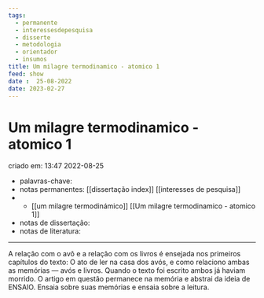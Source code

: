 ```yaml
---
tags:
  - permanente
  - interessesdepesquisa
  - disserte
  - metodologia
  - orientador
  - insumos
title: Um milagre termodinamico - atomico 1
feed: show
date :  25-08-2022
date: 2023-02-27
---
```

# Um milagre termodinamico - atomico 1
criado em: 13:47 2022-08-25

- palavras-chave: 
- notas permanentes: [[dissertação index]] [[interesses de pesquisa]]
- - [[um milagre termodinámico]] [[Um milagre termodinamico - atomico 1]]
- notas de dissertação:
- notas de literatura: 

---

A relação com o avô e a relação com os livros é ensejada nos primeiros capítulos do texto: O ato de ler na casa dos avós, e como relaciono ambas as memórias — avós e livros. Quando o texto foi escrito ambos já haviam morrido. O artigo em questão permanece na memória e abstrai da ideia de ENSAIO. Ensaia sobre suas memórias e ensaia sobre a leitura. 